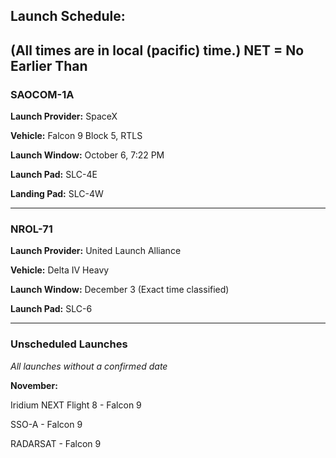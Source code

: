 ## Launch Schedule:
(All times are in local (pacific) time.)
NET = No Earlier Than
---

### SAOCOM-1A

**Launch Provider:** SpaceX

**Vehicle:** Falcon 9 Block 5, RTLS

**Launch Window:** October 6, 7:22 PM

**Launch Pad:** SLC-4E

**Landing Pad:** SLC-4W

---

### NROL-71

**Launch Provider:** United Launch Alliance

**Vehicle:** Delta IV Heavy

**Launch Window:** December 3 (Exact time classified)

**Launch Pad:** SLC-6

---

### Unscheduled Launches
*All launches without a confirmed date*

**November:**

Iridium NEXT Flight 8 - Falcon 9

SSO-A - Falcon 9

RADARSAT - Falcon 9
